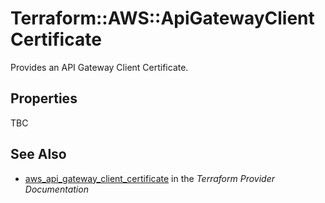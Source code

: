 # Terraform::AWS::ApiGatewayClientCertificate

Provides an API Gateway Client Certificate.

## Properties

TBC

## See Also

* [aws_api_gateway_client_certificate](https://www.terraform.io/docs/providers/aws/r/api_gateway_client_certificate.html) in the _Terraform Provider Documentation_